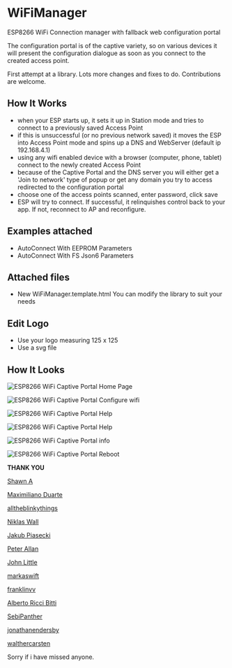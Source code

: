 
# WiFiManager
ESP8266 WiFi Connection manager with fallback web configuration portal


The configuration portal is of the captive variety, so on various devices it will present the configuration dialogue as soon as you connect to the created access point.

First attempt at a library. Lots more changes and fixes to do. Contributions are welcome.


## How It Works
- when your ESP starts up, it sets it up in Station mode and tries to connect to a previously saved Access Point
- if this is unsuccessful (or no previous network saved) it moves the ESP into Access Point mode and spins up a DNS and WebServer (default ip 192.168.4.1)
- using any wifi enabled device with a browser (computer, phone, tablet) connect to the newly created Access Point
- because of the Captive Portal and the DNS server you will either get a 'Join to network' type of popup or get any domain you try to access redirected to the configuration portal
- choose one of the access points scanned, enter password, click save
- ESP will try to connect. If successful, it relinquishes control back to your app. If not, reconnect to AP and reconfigure.




## Examples attached
- AutoConnect With EEPROM Parameters
- AutoConnect With FS Json6 Parameters

## Attached files
- New WiFiManager.template.html
You can modify the library to suit your needs

## Edit Logo
- Use your logo measuring 125 x 125
- Use a svg file


## How It Looks

![ESP8266 WiFi Captive Portal Home Page](https://a.top4top.net/p_1176kt8mx1.jpg) 

![ESP8266 WiFi Captive Portal Configure wifi](https://b.top4top.net/p_11766hpjz2.jpg) 

![ESP8266 WiFi Captive Portal Help](https://c.top4top.net/p_11763ysp43.jpg) 

![ESP8266 WiFi Captive Portal Help](https://d.top4top.net/p_1176i8xwu4.jpg) 

![ESP8266 WiFi Captive Portal info](https://e.top4top.net/p_1176j6frh5.jpg) 

![ESP8266 WiFi Captive Portal Reboot](https://f.top4top.net/p_11763d81u6.jpg) 




__THANK YOU__

[Shawn A](https://github.com/tablatronix)

[Maximiliano Duarte](https://github.com/domonetic)

[alltheblinkythings](https://github.com/alltheblinkythings)

[Niklas Wall](https://github.com/niklaswall)

[Jakub Piasecki](https://github.com/zaporylie)

[Peter Allan](https://github.com/alwynallan)

[John Little](https://github.com/j0hnlittle)

[markaswift](https://github.com/markaswift)

[franklinvv](https://github.com/franklinvv)

[Alberto Ricci Bitti](https://github.com/riccibitti)

[SebiPanther](https://github.com/SebiPanther)

[jonathanendersby](https://github.com/jonathanendersby)

[walthercarsten](https://github.com/walthercarsten)

Sorry if i have missed anyone.

